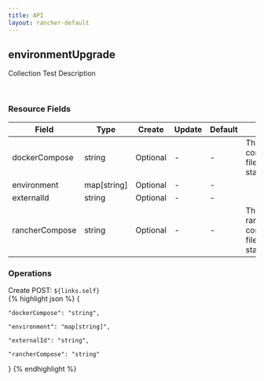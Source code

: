 ```yaml
---
title: API
layout: rancher-default
---
```


## environmentUpgrade

Collection Test Description

​
### Resource Fields

Field | Type | Create | Update | Default | Notes
---|---|---|---|---|---
dockerCompose | string | Optional | - | - | The docker-compose.yml file for the stack
environment | map[string] | Optional | - | - | 
externalId | string | Optional | - | - | 
rancherCompose | string | Optional | - | - | The rancher-compose.yml file for the stack





### Operations



<span class="action">
<span class="header">
Create
<span class="headerright">POST:  <code>${links.self}</code></span>
</span>
<div class="action-contents">
{% highlight json %} 
{

	"dockerCompose": "string",

	"environment": "map[string]",

	"externalId": "string",

	"rancherCompose": "string"

} 
{% endhighlight %}
</div>
</span>












​